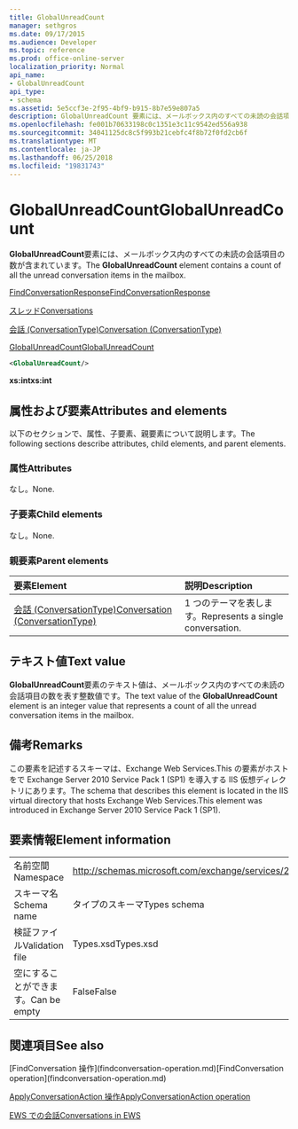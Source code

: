 ```yaml
---
title: GlobalUnreadCount
manager: sethgros
ms.date: 09/17/2015
ms.audience: Developer
ms.topic: reference
ms.prod: office-online-server
localization_priority: Normal
api_name:
- GlobalUnreadCount
api_type:
- schema
ms.assetid: 5e5ccf3e-2f95-4bf9-b915-8b7e59e807a5
description: GlobalUnreadCount 要素には、メールボックス内のすべての未読の会話項目の数が含まれています。
ms.openlocfilehash: fe001b70633198c0c1351e3c11c9542ed556a938
ms.sourcegitcommit: 34041125dc8c5f993b21cebfc4f8b72f0fd2cb6f
ms.translationtype: MT
ms.contentlocale: ja-JP
ms.lasthandoff: 06/25/2018
ms.locfileid: "19831743"
---
```

# <a name="globalunreadcount"></a><span data-ttu-id="b9c5a-103">GlobalUnreadCount</span><span class="sxs-lookup"><span data-stu-id="b9c5a-103">GlobalUnreadCount</span></span>

<span data-ttu-id="b9c5a-104">**GlobalUnreadCount**要素には、メールボックス内のすべての未読の会話項目の数が含まれています。</span><span class="sxs-lookup"><span data-stu-id="b9c5a-104">The **GlobalUnreadCount** element contains a count of all the unread conversation items in the mailbox.</span></span> 
  
[<span data-ttu-id="b9c5a-105">FindConversationResponse</span><span class="sxs-lookup"><span data-stu-id="b9c5a-105">FindConversationResponse</span></span>](findconversationresponse.md)
  
[<span data-ttu-id="b9c5a-106">スレッド</span><span class="sxs-lookup"><span data-stu-id="b9c5a-106">Conversations</span></span>](conversations-ex15websvcsotherref.md)
  
[<span data-ttu-id="b9c5a-107">会話 (ConversationType)</span><span class="sxs-lookup"><span data-stu-id="b9c5a-107">Conversation (ConversationType)</span></span>](conversation-conversationtype.md)
  
[<span data-ttu-id="b9c5a-108">GlobalUnreadCount</span><span class="sxs-lookup"><span data-stu-id="b9c5a-108">GlobalUnreadCount</span></span>](globalunreadcount.md)
  
```XML
<GlobalUnreadCount/>
```

 <span data-ttu-id="b9c5a-109">**xs:int**</span><span class="sxs-lookup"><span data-stu-id="b9c5a-109">**xs:int**</span></span>
## <a name="attributes-and-elements"></a><span data-ttu-id="b9c5a-110">属性および要素</span><span class="sxs-lookup"><span data-stu-id="b9c5a-110">Attributes and elements</span></span>

<span data-ttu-id="b9c5a-111">以下のセクションで、属性、子要素、親要素について説明します。</span><span class="sxs-lookup"><span data-stu-id="b9c5a-111">The following sections describe attributes, child elements, and parent elements.</span></span>
  
### <a name="attributes"></a><span data-ttu-id="b9c5a-112">属性</span><span class="sxs-lookup"><span data-stu-id="b9c5a-112">Attributes</span></span>

<span data-ttu-id="b9c5a-113">なし。</span><span class="sxs-lookup"><span data-stu-id="b9c5a-113">None.</span></span>
  
### <a name="child-elements"></a><span data-ttu-id="b9c5a-114">子要素</span><span class="sxs-lookup"><span data-stu-id="b9c5a-114">Child elements</span></span>

<span data-ttu-id="b9c5a-115">なし。</span><span class="sxs-lookup"><span data-stu-id="b9c5a-115">None.</span></span>
  
### <a name="parent-elements"></a><span data-ttu-id="b9c5a-116">親要素</span><span class="sxs-lookup"><span data-stu-id="b9c5a-116">Parent elements</span></span>

|<span data-ttu-id="b9c5a-117">**要素**</span><span class="sxs-lookup"><span data-stu-id="b9c5a-117">**Element**</span></span>|<span data-ttu-id="b9c5a-118">**説明**</span><span class="sxs-lookup"><span data-stu-id="b9c5a-118">**Description**</span></span>|
|:-----|:-----|
|[<span data-ttu-id="b9c5a-119">会話 (ConversationType)</span><span class="sxs-lookup"><span data-stu-id="b9c5a-119">Conversation (ConversationType)</span></span>](conversation-conversationtype.md) <br/> |<span data-ttu-id="b9c5a-120">1 つのテーマを表します。</span><span class="sxs-lookup"><span data-stu-id="b9c5a-120">Represents a single conversation.</span></span>  <br/> |
   
## <a name="text-value"></a><span data-ttu-id="b9c5a-121">テキスト値</span><span class="sxs-lookup"><span data-stu-id="b9c5a-121">Text value</span></span>

<span data-ttu-id="b9c5a-122">**GlobalUnreadCount**要素のテキスト値は、メールボックス内のすべての未読の会話項目の数を表す整数値です。</span><span class="sxs-lookup"><span data-stu-id="b9c5a-122">The text value of the **GlobalUnreadCount** element is an integer value that represents a count of all the unread conversation items in the mailbox.</span></span> 
  
## <a name="remarks"></a><span data-ttu-id="b9c5a-123">備考</span><span class="sxs-lookup"><span data-stu-id="b9c5a-123">Remarks</span></span>

<span data-ttu-id="b9c5a-124">この要素を記述するスキーマは、Exchange Web Services.This の要素がホストをで Exchange Server 2010 Service Pack 1 (SP1) を導入する IIS 仮想ディレクトリにあります。</span><span class="sxs-lookup"><span data-stu-id="b9c5a-124">The schema that describes this element is located in the IIS virtual directory that hosts Exchange Web Services.This element was introduced in Exchange Server 2010 Service Pack 1 (SP1).</span></span>
  
## <a name="element-information"></a><span data-ttu-id="b9c5a-125">要素情報</span><span class="sxs-lookup"><span data-stu-id="b9c5a-125">Element information</span></span>

|||
|:-----|:-----|
|<span data-ttu-id="b9c5a-126">名前空間</span><span class="sxs-lookup"><span data-stu-id="b9c5a-126">Namespace</span></span>  <br/> |http://schemas.microsoft.com/exchange/services/2006/types  <br/> |
|<span data-ttu-id="b9c5a-127">スキーマ名</span><span class="sxs-lookup"><span data-stu-id="b9c5a-127">Schema name</span></span>  <br/> |<span data-ttu-id="b9c5a-128">タイプのスキーマ</span><span class="sxs-lookup"><span data-stu-id="b9c5a-128">Types schema</span></span>  <br/> |
|<span data-ttu-id="b9c5a-129">検証ファイル</span><span class="sxs-lookup"><span data-stu-id="b9c5a-129">Validation file</span></span>  <br/> |<span data-ttu-id="b9c5a-130">Types.xsd</span><span class="sxs-lookup"><span data-stu-id="b9c5a-130">Types.xsd</span></span>  <br/> |
|<span data-ttu-id="b9c5a-131">空にすることができます。</span><span class="sxs-lookup"><span data-stu-id="b9c5a-131">Can be empty</span></span>  <br/> |<span data-ttu-id="b9c5a-132">False</span><span class="sxs-lookup"><span data-stu-id="b9c5a-132">False</span></span>  <br/> |
   
## <a name="see-also"></a><span data-ttu-id="b9c5a-133">関連項目</span><span class="sxs-lookup"><span data-stu-id="b9c5a-133">See also</span></span>



<span data-ttu-id="b9c5a-134">
  [FindConversation 操作](findconversation-operation.md)</span><span class="sxs-lookup"><span data-stu-id="b9c5a-134">[FindConversation operation](findconversation-operation.md)</span></span>
  
[<span data-ttu-id="b9c5a-135">ApplyConversationAction 操作</span><span class="sxs-lookup"><span data-stu-id="b9c5a-135">ApplyConversationAction operation</span></span>](applyconversationaction-operation.md)


[<span data-ttu-id="b9c5a-136">EWS での会話</span><span class="sxs-lookup"><span data-stu-id="b9c5a-136">Conversations in EWS</span></span>](http://msdn.microsoft.com/library/91e64629-db6c-4c94-9dcb-d386232e8467%28Office.15%29.aspx)

